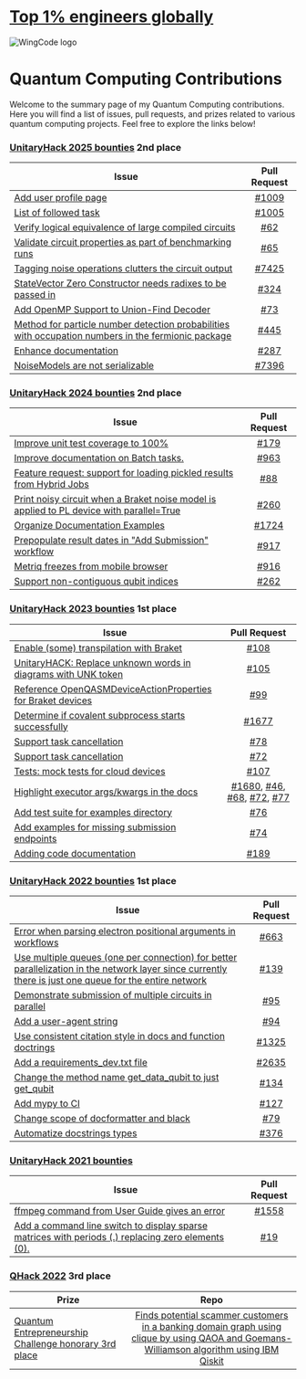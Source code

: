 <link rel="stylesheet" href="css/style.css">

# [Top 1% engineers globally](https://algora.io/profile/WingCode)

<img src="https://algora.io/og/user/WingCode" alt="WingCode logo" class="profile-img" />

# Quantum Computing Contributions

Welcome to the summary page of my Quantum Computing contributions. Here you will find a list of issues, pull requests, and prizes related to various quantum computing projects. Feel free to explore the links below!

### [UnitaryHack 2025 bounties](https://unitaryhack.dev/hackers/wingcode) 2nd place

| Issue                                                         | Pull Request                                           |
| -------------                                                 |:-------------:                                         |
| [Add user profile page](https://github.com/unitaryfoundation/metriq-app/issues/188) | [#1009](https://github.com/unitaryfoundation/metriq-app/pull/1009) |
| [List of followed task](https://github.com/unitaryfoundation/metriq-app/issues/1005) | [#1005](https://github.com/unitaryfoundation/metriq-app/issues/1005) |
| [Verify logical equivalence of large compiled circuits](https://github.com/unitaryfoundation/ucc/issues/62) | [#62](https://github.com/unitaryfoundation/ucc/issues/62#issuecomment-2985908821)  |
| [Validate circuit properties as part of benchmarking runs](https://github.com/unitaryfoundation/ucc-bench/issues/27) | [#65](https://github.com/unitaryfoundation/ucc-bench/pull/65)  |
| [Tagging noise operations clutters the circuit output](https://github.com/quantumlib/Cirq/issues/2905) | [#7425](https://github.com/quantumlib/Cirq/pull/7425) |
| [StateVector Zero Constructor needs radixes to be passed in](https://github.com/BQSKit/bqskit/issues/305) |[#324](https://github.com/BQSKit/bqskit/pull/324)  |
| [Add OpenMP Support to Union-Find Decoder](https://github.com/quantumgizmos/ldpc/issues/73) | [#73](https://github.com/quantumgizmos/ldpc/issues/73) |
| [Method for particle number detection probabilities with occupation numbers in the fermionic package](https://github.com/Budapest-Quantum-Computing-Group/piquasso/issues/435) | [#445](https://github.com/Budapest-Quantum-Computing-Group/piquasso/pull/445) |
| [Enhance documentation](https://github.com/TeamGraphix/graphix/issues/226) | [#287](https://github.com/TeamGraphix/graphix/pull/287) |
| [NoiseModels are not serializable](https://github.com/quantumlib/Cirq/issues/3846) |[#7396](https://github.com/quantumlib/Cirq/pull/7396)  |



### [UnitaryHack 2024 bounties](https://2024.unitaryhack.dev/leaderboard/) 2nd place

| Issue                                                         | Pull Request                                           | 
| -------------                                                 |:-------------:                                         |
| [Improve unit test coverage to 100%](https://github.com/qiskit-community/qiskit-braket-provider/issues/177)      | [#179](https://github.com/qiskit-community/qiskit-braket-provider/pull/179) |
| [Improve documentation on Batch tasks.](https://github.com/QuEraComputing/bloqade-python/issues/741)      | [#963](https://github.com/QuEraComputing/bloqade-python/pull/963) |
| [Feature request: support for loading pickled results from Hybrid Jobs](https://github.com/amazon-braket/Braket.jl/issues/18)      | [#88](https://github.com/amazon-braket/Braket.jl/pull/88) |
| [Print noisy circuit when a Braket noise model is applied to PL device with parallel=True](https://github.com/amazon-braket/amazon-braket-pennylane-plugin-python/issues/255)      | [#260](https://github.com/amazon-braket/amazon-braket-pennylane-plugin-python/pull/260) |
| [Organize Documentation Examples](https://github.com/NVIDIA/cuda-quantum/issues/1624)      | [#1724](https://github.com/NVIDIA/cuda-quantum/pull/1724) |
| [Prepopulate result dates in "Add Submission" workflow](https://github.com/unitaryfund/metriq-app/issues/880)      | [#917](https://github.com/unitaryfund/metriq-app/pull/917) |
| [Metriq freezes from mobile browser](https://github.com/unitaryfund/metriq-app/issues/851)      | [#916](https://github.com/unitaryfund/metriq-app/pull/916) |
| [Support non-contiguous qubit indices](https://github.com/amazon-braket/amazon-braket-default-simulator-python/issues/252)      | [#262](https://github.com/amazon-braket/amazon-braket-default-simulator-python/pull/262) |

### [UnitaryHack 2023 bounties](https://2023.unitaryhack.dev/leaderboard/) 1st place

| Issue                                                         | Pull Request                                           | 
| -------------                                                 |:-------------:                                         |
| [Enable (some) transpilation with Braket](https://github.com/qiskit-community/qiskit-braket-provider/issues/91)      | [#108](https://github.com/qiskit-community/qiskit-braket-provider/pull/108) |
| [UnitaryHACK: Replace unknown words in diagrams with UNK token](https://github.com/CQCL/lambeq/issues/84)      | [#105](https://github.com/CQCL/lambeq/pull/105) |
| [Reference OpenQASMDeviceActionProperties for Braket devices](https://github.com/qiskit-community/qiskit-braket-provider/issues/85)      | [#99](https://github.com/qiskit-community/qiskit-braket-provider/pull/99) |
| [Determine if covalent subprocess starts successfully](https://github.com/AgnostiqHQ/covalent/issues/1648)      | [#1677](https://github.com/AgnostiqHQ/covalent/pull/1677) |
| [Support task cancellation](https://github.com/AgnostiqHQ/covalent-awsbatch-plugin/issues/76)      | [#78](https://github.com/AgnostiqHQ/covalent-awsbatch-plugin/pull/78) |
| [Support task cancellation](https://github.com/AgnostiqHQ/covalent-braket-plugin/issues/71)      | [#72](https://github.com/AgnostiqHQ/covalent-braket-plugin/pull/73) |
| [Tests: mock tests for cloud devices](https://github.com/qiskit-community/qiskit-braket-provider/issues/19)      | [#107](https://github.com/qiskit-community/qiskit-braket-provider/pull/107) |
| [Highlight executor args/kwargs in the docs](https://github.com/AgnostiqHQ/covalent/issues/1637)      | [#1680](https://github.com/AgnostiqHQ/covalent/pull/1680), [#46](https://github.com/AgnostiqHQ/covalent-ec2-plugin/pull/46), [#68](https://github.com/AgnostiqHQ/covalent-slurm-plugin/pull/68), [#72](https://github.com/AgnostiqHQ/covalent-braket-plugin/pull/72), [#77](https://github.com/AgnostiqHQ/covalent-awsbatch-plugin/pull/77)  |
| [Add test suite for examples directory](https://github.com/unitaryfund/metriq-client/issues/71)      | [#76](https://github.com/unitaryfund/metriq-client/pull/76) |
| [Add examples for missing submission endpoints](https://github.com/unitaryfund/metriq-client/issues/72)      | [#74](https://github.com/unitaryfund/metriq-client/pull/74) |
| [Adding code documentation](https://github.com/scqubits/scqubits/issues/186)      | [#189](https://github.com/scqubits/scqubits/pull/189) |


### [UnitaryHack 2022 bounties](https://unitaryhack.dev/bounties/) 1st place

| Issue                                                         | Pull Request                                           | 
| -------------                                                 |:-------------:                                         |
| [Error when parsing electron positional arguments in workflows](https://github.com/AgnostiqHQ/covalent/issues/441)      | [#663](https://github.com/AgnostiqHQ/covalent/pull/663) |
| [Use multiple queues (one per connection) for better parallelization in the network layer since currently there is just one queue for the entire network](https://github.com/tqsd/QuNetSim/issues/125)      | [#139](https://github.com/tqsd/QuNetSim/pull/139) |  
| [Demonstrate submission of multiple circuits in parallel](https://github.com/Qiskit-Partners/qiskit-ionq/issues/90)      | [#95](https://github.com/Qiskit-Partners/qiskit-ionq/pull/95) | 
| [Add a user-agent string](https://github.com/Qiskit-Partners/qiskit-ionq/issues/91)      | [#94](https://github.com/Qiskit-Partners/qiskit-ionq/pull/94) | 
| [Use consistent citation style in docs and function doctrings](https://github.com/unitaryfund/mitiq/issues/1250)      | [#1325](https://github.com/unitaryfund/mitiq/pull/1325) | 
| [Add a requirements_dev.txt file](https://github.com/PennyLaneAI/pennylane/issues/2560)      | [#2635](https://github.com/PennyLaneAI/pennylane/pull/2635) | 
| [Change the method name get_data_qubit to just get_qubit](https://github.com/tqsd/QuNetSim/issues/121)      | [#134](https://github.com/tqsd/QuNetSim/pull/134) |  
| [Add mypy to CI](https://github.com/qir-alliance/pyqir/issues/57)      | [#127](https://github.com/qir-alliance/pyqir/pull/127) |
| [Change scope of docformatter and black](https://github.com/XanaduAI/flamingpy/issues/66)      | [#79](https://github.com/XanaduAI/flamingpy/pull/79) |
| [Automatize docstrings types](https://github.com/pasqal-io/Pulser/issues/359)      | [#376](https://github.com/pasqal-io/Pulser/pull/376) |

### [UnitaryHack 2021 bounties](https://2021.unitaryhack.dev/results.html#completed-bounties)

| Issue                                                         | Pull Request                                           | 
| -------------                                                 |:-------------:                                         |
| [ffmpeg command from User Guide gives an error](https://github.com/qutip/qutip/issues/799)      | [#1558](https://github.com/qutip/qutip/pull/1558) | 
| [Add a command line switch to display sparse matrices with periods (.) replacing zero elements (0).](https://github.com/dde/qqcs/issues/18)      | [#19](https://github.com/dde/qqcs/pull/19) | 

### [QHack 2022](https://qhack.ai/) 3rd place

| Prize                                                         | Repo                                           | 
| -------------                                                 |:-------------:                                         |
| [Quantum Entrepreneurship Challenge honorary 3rd place](https://medium.com/xanaduai/qhack-2022-cb5ad92573e2) | [Finds potential scammer customers in a banking domain graph using clique by using QAOA and Goemans-Williamson algorithm using IBM Qiskit](https://github.com/WingCode/quantum-scam-finder) | 
